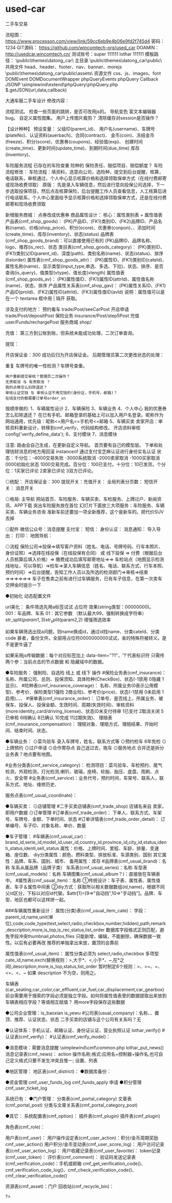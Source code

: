 # used-car
二手车交易 

流程图：
    https://www.processon.com/view/link/59cc6eb9e4b06e9fd2f745d4
    密码：1234
GIT源码：
    https://github.com/wincomtech-org/used_car
DOAMIN：
    http://usedcar.wincomtech.cn/
测试账号：super  111111
          lothar  111111
模板路径：
    \public\themes\datong_car\  主目录
    \public\themes\datong_car\public\  共用文件 head、header、footer、nav、banner、morejs
    \public\themes\datong_car\public\assets\  资源文件 css、js、images、font
DOMEvent DOMDocumentWrapper phpQueryEvents phpQuery Callback JSONP
    \simplewind\extend\phpQuery\phpQuery.php
        $.getJSON(url,data,callback)



大通车服二手车设计
修改内容：
    <!-- 导航 二手买卖 换成 车商城 -->
    <!-- 导航 检车预约 换成 车辆业务 -->
    <!-- 先选服务填资料，后有公司选公司。服务点无公司限制。菜鸟验车、6年免检单独页面(自营) -->

流程测试。
    <!-- 全站搜索链接修改。 -->
    检查一些页面的跳转，是否可改用js的。
    导航变色
    富文本编辑器bug。
    自定义属性图集。
    用户上传图片裁剪？
    清除缓存对session是否操作？


【设计种种】
预设变量：
    父级ID(parent_id)、
    用户名(username)、车牌号(plateNo)、认证资料(auerbach)、合同(contract)、
    金币(coin)、冻结金币(freeze)、积分(score)、优惠券(coupons)、经验值(exp)、
    创建时间(create_time)、更新时间(update_time)、到期时间(due_time)
    库存(inventory)、

车险服务流程
    已存在的车险查重
    险种的 保险责任、赔偿项目、赔偿额度？
车险流程修改：
    车险流程：填资料，选意向公司，选险种，提交到后台提醒，核算，电话联系，审核通过，个人中心显示核算价格和选择领取保单方式（在线付费邮寄或现场收费领取）
原版：
    先是录入车辆信息，然后进行意向投保公司选择，下一步选取投保项目，然后点击核算保险，后台提醒工作人员查看信息，人工核算后进行电话联系，个人中心里面给予显示核算价格和选择领取保单方式，还是在线付费邮寄和现场收费领取

新增服务商城：
点券改成优惠券
商品属性设计：
    核心：属性类别表 + 属性值表
    产品表(cmf_shop_goods)：
        (PK)产品ID、(FK1)类别ID、(FK2)品牌ID、产品名称(name)、价格(shop_price)、积分(score)、优惠券(conpon)、、添加时间(create_time)、库存(inventory)、状态(status)
    品牌表(cmf_shop_goods_brand)：可以直接使用已有的
        (PK)品牌ID、品牌名称、logo、推荐(is_rec)、状态
    类目表(cmf_shop_goods_category)：
        (PK)类别ID、(FK1)类别父ID(parent_id)、深度(path)、类别名称(name)、状态(status)、排序(listorder)
    属性表(cmf_shop_goods_attr)：
        (PK)属性ID、(FK1)类别ID(cateId)、属性名称(name)、显示类型(input_type,单选、多选、下拉)、状态、排序、是否查询(is_query)、值类型(vtype)、值长度(vlength)
    属性值表(cmf_shop_goods_av)：
        (PK)属性值ID、(FK1)属性ID(attrId)、属性值名称(name)、状态、排序
    产品属性关系表(cmf_shop_gav)：
        (PK)属性关系ID、(FK1)产品ID(proId)、(FK2)属性ID(attrId)、(FK3)属性值ID(avId)
    说明：属性值可以是在一个 textarea 框中用 | 隔开 获取。



涉及支付的地方：
    预约看车    trade/Post/seeCarPost
    开店申请    trade/Post/depositPost
    保险业务    insurance/Post/step5Post
    充值        user/Funds/rechargePost
    服务商城    shop/

充值：
    <!-- 充值成功，新增funds_apply，user_funds_log。 -->
    第三方到公账到账，但系统未能成功处理，二次订单查询。

提现：
    <!-- 提交提现，改user的coin、freeze，新增funds_apply，
    提现审核通过status=1，正在提现处理中，请耐心等待……
    提现成功，改funds_apply的status=10，新增user_funds_log
    取消改user的coin、freeze，funds_apply的status=-2
    审核不通过，funds_apply的status=-1，改user的coin
    每日提现一次 -->

开店保证金：300
    <!-- 申请，改user的coin，新增funds_apply=>type=openshop，
    审核失败，改user的coin，funds_apply的status=-1
    取消，改user的coin，funds_apply的status=-2
    成功，改funds_apply的status=1，新增user_funds_log -->
    成功后归为开店保证金。
    后期管理员第二次更改状态的处理：

重复
    车牌号的唯一性检测？车牌号查重。
    <!-- 保单(insurance_order)一定要有车牌号，车辆表(cmf_usual_car)不一定有车牌号，如果有则必须唯一。资料审核表(cmf_verify)不需要专门的车牌号字段。 -->
    <!-- 不做车牌号唯一性检测，会省去很多不必要的麻烦。 -->

    用户重新提交审核？管理员二次操作？
    无责取消 与 有责取消 ？
    我的点券怎么扣除退还？
    审核认证交钱 与 审核认证不用交钱的(身份证，手机号，邮箱)？
    在线支付的都需要订单号order_sn


按顺序做的:
1、车辆属性设计
    <!-- 筛选属性和拓展属性同时修改，以筛选属性为主，否则哪个被修改就用哪个。
    属性循环单独模板
    扩展属性显示所有属性
    属性大类 下拉或分页？在车辆模板里TAB切换？ -->
2、车辆保险
3、车辆业务
4、个人中心
    我的优惠券怎么扣除退还？
    在已有手机、邮箱登录的基础上可以加入用户名登录。昵称作为网站通用，优先级：昵称<=用户名<=手机号<=邮箱
5、车辆买卖
    <!-- 买家需要实名认证，卖家需要实名认证资质认证缴纳开店保证金才能卖车。 -->
    卖家开店：审核资料重新设计，转移到cmf_verify，代码结构修改。
        开店资料审核 config('verify_define_data');
    <!-- 前台车辆列表筛选采用占位符，简化url长度 -->
6、支付模块
7、消息模块

注意:
路由会自己生成，在更新自定义导航。
首页要有自己的模型层。
下单和处理钱财消息的地方用回滚
instanceof
通过支付宝芝麻认证进行身份实名认证
状态：千分位：-4000交易失败 -3000系统取消 -2000卖家取消 -1000买家取消 0000初始化状态 1000交易完成。百分位：100已支付。十分位：10已发货。个分位：1买家已评论 2卖家已评论 3双方已评论。


◎统配：
开店保证金：300
提现开关：充值开关：
全局列表分页数：
短信开关：
消息开关

◎格局:
主导航
    网站首页、车险服务、车辆买卖、车检服务、上牌过户、新闻资讯、APP下载
    突出车险服务放在首位
幻灯片下面放三大项服务：车险服务、车辆买卖、车辆业务咨询
准新车前还要加一项全新推荐，这个是新车的。把代价SUV去掉

◎配件
微信公众号：消息提醒
支付宝：
短信：
身份认证：
消息通知：
导入导出：
打印：
地图导航：

◎流程
保险公司=>投保=>填写客户资料（姓名、电话、号牌号码、行车本照片、身份证照）=>选择在线投保（在线投保有合同） 或 线下投保 => 付费（根据后台人员核算后填入价格）=> 缴费成功后填写邮寄地址=>=>
车检站点（地图显示检测线地址，可以导航）=>检车=>录入车辆信息（姓名、电话、联系方式、行车本照、预约时间）=>后台提醒，告知工作人员以及所选的检测部门=>审核=>结束
=>=>=>=>=>=>
车子在售卖之前有进行过车辆服务，已有车子信息，在第一次卖车交押金时提示一下



●初始化
动态配置文件

url美化：
条件筛选先用a标签试试 占位符 效果(string类型：00000000)。
001：车品牌、车系
01：其它参数
（默认最大99，强制转换成字符串）
str_split($param1,3)
str_split($param2,2)
增强筛选效率

如果车辆筛选出现a问题，则name换成id，通过id找name、分类cateId、分类code
甚者，备份文件。全部用占位符0000000000试试，省的特殊符被转义。是不是更牛逼了

如果采用js传输数据：每个对应标签加上 data-item="?1"，'?'代表标识符
只需传两个参：当前点击的节点数据 和 隐藏域中的数据。



●车险服务：
    强制险、自选险
    线上 或 线下 操作
#保险业务表(cmf_insurance)：
    名称、所属公司、总则、投保须知、具体险种(CheckBox)、状态(-1禁用 0隐藏 1显示)、
#险种表(cmf_insurance_coverage)：
    名称、所属业务(0表示公用模型)、参考价、保险类型(1强险 2商业险)、参考价(price)、状态(-1禁用 0未启用 1启用)、、、
#保单表(cmf_insurance_order)：
    订单号、是否线上、所属业务、被保车、投保人、投保金额、生效时间、周期(失效时间)、审核资料(more:identity_card/driving_license)、状态(0未支付待审 1已支付 2取消关闭 5已审核 6待确认 8已确认 10完成 11过期失效)、
理赔表(cmf_insurance_compensation)：
    理赔对象、理赔方式、理赔结果、开始时间、结束时间、状态、



●车辆业务：
⊙菜鸟验车
    录入车牌号，姓名，联系方式等
⊙预约检车
    6年免检
⊙上牌预约
⊙过户申请
⊙合作寄存点
    自己送过去，拖车
⊙服务地点
合并还是拆分业务表？地点要有地图。

#业务分类表(cmf_service_category)：
    检测项目：菜鸟验车、车检预约、尾气检测，外观检测，灯光检测,喇叭、玻璃，座椅、轮胎、胎压、底盘、雨刷、点火、安全带
#业务表(cmf_service)：业务代号，预约时间，车架号、联系人，联系方式、地址、维修历史、

服务点表(cmf_usual_coordinate)：



●车辆买卖：
⊙店铺管理
#二手买卖店铺表(cmf_trade_shop)
    店铺名来自 卖家，即用户数据
⊙订单管理
#订单表(cmf_trade_order)：
    下单人、联系方式、车架号、车牌号、金额、下单时间、状态
#订单详情表(cmf_trade_order_detail)：
    订单编号、车子ID、对象名称、单价、数量

●车子管理：
#车辆表(cmf_usual_car)：brand_id,serie_id,model_id,user_id,country_id,province_id,city_id,status,identi_status,identi,sell_status
    属性：价格、上牌时间、里程、车龄、排量、变速箱、座位数、
    diy分类属性：颜色、燃料类型、排放标准、车源类别、国别
    其它属性：品牌、车系、国别、城市、
    备用属性：库存
#品牌表(cmf_usual_brand)：名称
    车系从属品牌（品牌子类）
车系表(cmf_usual_series)：名称
车型表(cmf_usual_models)：名称
车辆图集(cmf_usual_album？)：直接放在车辆表中。
#属性表(cmf_usual_item)：名称
    ①传统设计：车子表、属性表、属性值表、车子＆属性中间表
    ②diy方式：获取所以相关数据数组(id,name)，根据不同父id区分，下标以对应id代替。$attr[1]=[9=>"自动挡",10=>"手动挡"]。品牌、车型、地区也都可以这样拼一起。

###车辆属性重新设计：
属性(分类)表(cmf_usual_item_cate)：
    字段：parent_id,name,unit(单位),code,code_type(text,select,radio,checkbox,number,hidden),path,remark,description,more,is_top,is_rec,status,list_order
    数据库字段格式正则匹配，避免字段冲突thumbnail,photos,files
    只能新增，编辑，不能删除，确保数据一致性。以后有必要再改
    推荐的单独拿出来放，置顶的会靠前

属性值表(cmf_usual_item)：
    属性分类必须为 select,radio,checkbox 多项型
    cate_id,name,exch(替换规则：>,大于*、<,小于*、~,在*之间),description,more,is_top,status,list_order
    暂时制定6个规则：>、>=、=、<=、<、~
    如果 description 不为空，则用之。

车辆表(car_seating,car_color,car_effluent,car_fuel,car_displacement,car_gearbox)
    前台需要用于搜索的字段必须是独立字段。如何将属性值表里的数据提取出来放到车辆表相应字段？等值相互赋值？
    用more字段保存这些数据



●公司企业管理：is_baoxian   is_yewu
#公司表(usual_company)：名称、、置顶、推荐、认证状态、状态
    二手买卖的店铺与这个公司有关系吗？无

●认证体系：手机认证、邮箱认证、身份证认证、营业执照认证
lothar_verify()
#认证表(cmf_verify)：
#认证表(cmf_verify_model)：


●消息模块：需要消息提醒
\simplewind\cmf\common.php
    lothar_put_news()
消息记录表(cmf_news)：
    action 操作名称;格式:应用名+控制器+操作名,也可自己定义格式只要不发生冲突且惟一;
设置、列表


●地区管理：
地区表(cmf_district)：
●数据库备份：

●资金管理
cmf_user_funds_log
cmf_funds_apply 申请
●积分管理
cmf_user_ticket_log



系统已有：
●门户管理：
分类表(cmf_portal_category)
文章表(cmf_portal_post)
分类与文章关系表(cmf_portal_category_post)

●其它：
系统配置表(cmf_option)：
插件表(cmf_plugin)
插件表(cmf_plugin)

角色表(cmf_role)：

用户表(cmf_user)：
用户操作设定表(cmf_user_action)：积分/金币周期奖励 cmf_user_action()
用户积分/金币变动表(cmf_user_score_log)：
用户访问记录表(cmf_user_action_log)：
用户收藏记录表(cmf_user_favorite)：
token记录(cmf_user_token)：
评价表(cmf_comment)：
验证码发送记录表(cmf_verification_code)：手机或邮箱 cmf_get_verification_code()、cmf_verification_code_log()、cmf_check_verification_code()、cmf_clear_verification_code()

资源表(cmf_asset)：门户
回收站(cmf_recycle_bin)：












?>